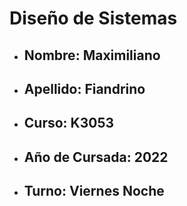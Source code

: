 # Diseño de Sistemas

- ## **Nombre:** Maximiliano
- ## **Apellido:** Fiandrino
- ## **Curso:** K3053
- ## **Año de Cursada:** 2022
- ## **Turno:** Viernes Noche

